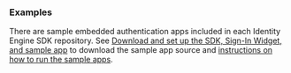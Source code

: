 ### Examples

There are sample embedded authentication apps included in each Identity Engine SDK repository. See [Download and set up the SDK, Sign-In Widget, and sample app](/docs/guides/oie-embedded-common-download-setup-app/) to download the sample app source and [instructions on how to run the sample apps](/docs/guides/oie-embedded-common-run-samples/).
